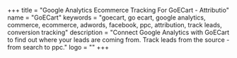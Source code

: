 +++
title = "Google Analytics Ecommerce Tracking For GoECart - Attributio"
name = "GoECart"
keywords = "goecart, go ecart, google analytics, commerce, ecommerce, adwords, facebook, ppc, attribution, track leads, conversion tracking"
description = "Connect Google Analytics with GoECart to find out where your leads are coming from. Track leads from the source - from search to ppc."
logo = ""
+++
